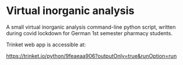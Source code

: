 # Virtual inorganic analysis
A small virtual inorganic analysis command-line python script, written during covid lockdown for German 1st semester pharmacy students.

Trinket web app is accessible at:

https://trinket.io/python/9feaeaa906?outputOnly=true&runOption=run
